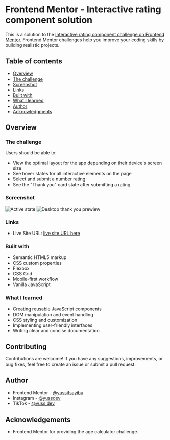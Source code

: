 # Frontend Mentor - Interactive rating component solution

This is a solution to the [Interactive rating component challenge on Frontend Mentor](https://www.frontendmentor.io/challenges/interactive-rating-component-koxpeBUmI). Frontend Mentor challenges help you improve your coding skills by building realistic projects. 

## Table of contents

- [Overview](#overview)
- [The challenge](#the-challenge)
- [Screenshot](#screenshot)
- [Links](#links)
- [Built with](#built-with)
- [What I learned](#what-i-learned)
- [Author](#author)
- [Acknowledgments](#acknowledgments)

## Overview

### The challenge

Users should be able to:

- View the optimal layout for the app depending on their device's screen size
- See hover states for all interactive elements on the page
- Select and submit a number rating
- See the "Thank you" card state after submitting a rating

### Screenshot

![Active state](design/active-state.jpg)
![Desktop thank you prewiew](design/desktop-thank-you.jpg)


### Links

- Live Site URL: [live site URL here](https://yussifsayibu.github.io/Rating-Component/)

### Built with

- Semantic HTML5 markup
- CSS custom properties
- Flexbox
- CSS Grid
- Mobile-first workflow
- Vanilla JavaScript


### What I learned

- Creating reusable JavaScript components
- DOM manipulation and event handling
- CSS styling and customization
- Implementing user-friendly interfaces
- Writing clear and concise documentation


## Contributing

Contributions are welcome! If you have any suggestions, improvements, or bug fixes, feel free to create an issue or submit a pull request.


## Author

- Frontend Mentor - [@yussifsayibu](https://www.frontendmentor.io/profile/yussifsayibu)
- Instagram - [@yussdev](https://www.instagram.com/yussdev/)
- TikTok - [@yuss.dev](https://www.tiktok.com/@yuss.dev)


## Acknowledgements

- Frontend Mentor for providing the age calculator challenge.
